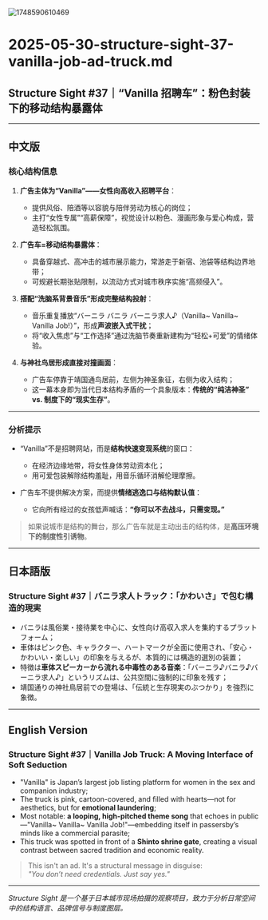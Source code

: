 ![1748590610469](https://github.com/user-attachments/assets/d4bb5f8a-cb24-4b95-a5a2-e1b977036c9f)

# 2025-05-30-structure-sight-37-vanilla-job-ad-truck.md

## Structure Sight #37｜“Vanilla 招聘车”：粉色封装下的移动结构暴露体

---

## 中文版

### 核心结构信息

1. **广告主体为“Vanilla”——女性向高收入招聘平台**：
   - 提供风俗、陪酒等以容貌与陪伴劳动为核心的岗位；
   - 主打“女性专属”“高薪保障”，视觉设计以粉色、漫画形象与爱心构成，营造轻松氛围。

2. **广告车=移动结构暴露体**：
   - 具备穿越式、高冲击的城市展示能力，常游走于新宿、池袋等结构边界地带；
   - 可规避长期张贴限制，以流动方式对城市秩序实施“高频侵入”。

3. **搭配“洗脑系背景音乐”形成完整结构投射**：
   - 音乐重复播放“バーニラ バニラ バーニラ求人♪（Vanilla~ Vanilla~ Vanilla Job!）”，形成**声波嵌入式干扰**；
   - 将“收入焦虑”与“工作选择”通过洗脑节奏重新建构为“轻松+可爱”的情绪体验。

4. **与神社鸟居形成直接对撞画面**：
   - 广告车停靠于靖国通鸟居前，左侧为神圣象征，右侧为收入结构；
   - 这一幕本身即为当代日本结构矛盾的一个具象版本：**传统的“纯洁神圣” vs. 制度下的“现实生存”**。

---

### 分析提示

- “Vanilla”不是招聘网站，而是**结构快速变现系统**的窗口：
   - 在经济边缘地带，将女性身体劳动资本化；
   - 用可爱包装解除结构羞耻，用音乐循环消解伦理摩擦。

- 广告车不提供解决方案，而提供**情绪逃逸口与结构默认值**：
   - 它向所有经过的女孩低声喊话：**“你可以不去战斗，只需变现。”**

> 如果说城市是结构的舞台，那么广告车就是主动出击的结构体，是**高压环境下的制度性引诱物**。

---

## 日本語版

### Structure Sight #37｜バニラ求人トラック：「かわいさ」で包む構造的現実

- バニラは風俗業・接待業を中心に、女性向け高収入求人を集約するプラットフォーム；
- 車体はピンク色、キャラクター、ハートマークが全面に使用され、「安心・かわいい・楽しい」の印象を与えるが、本質的には構造的選別の装置；
- 特徴は**車体スピーカーから流れる中毒性のある音楽**：「バーニラ♪バニラ♪バーニラ求人♪」というリズムは、公共空間に強制的に印象を残す；
- 靖国通りの神社鳥居前での登場は、「伝統と生存現実のぶつかり」を強烈に象徴。

---

## English Version

### Structure Sight #37｜Vanilla Job Truck: A Moving Interface of Soft Seduction

- "Vanilla" is Japan’s largest job listing platform for women in the sex and companion industry;
- The truck is pink, cartoon-covered, and filled with hearts—not for aesthetics, but for **emotional laundering**;
- Most notable: **a looping, high-pitched theme song** that echoes in public—"Vanilla~ Vanilla~ Vanilla Job!"—embedding itself in passersby’s minds like a commercial parasite;
- This truck was spotted in front of a **Shinto shrine gate**, creating a visual contrast between sacred tradition and economic reality.

> This isn't an ad. It's a structural message in disguise:  
> *"You don’t need credentials. Just say yes."*

---

*Structure Sight 是一个基于日本城市现场拍摄的观察项目，致力于分析日常空间中的结构语言、品牌信号与制度图层。*
